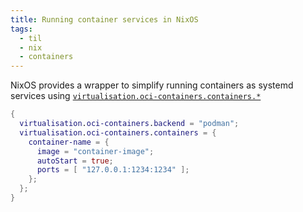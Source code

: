 ```yaml
---
title: Running container services in NixOS
tags:
  - til
  - nix
  - containers
---
```


NixOS provides a wrapper to simplify running containers as systemd services using [`virtualisation.oci-containers.containers.*`](https://nixos.wiki/wiki/Podman#Run_Podman_containers_as_systemd_services)

```nix
{
  virtualisation.oci-containers.backend = "podman";
  virtualisation.oci-containers.containers = {
    container-name = {
      image = "container-image";
      autoStart = true;
      ports = [ "127.0.0.1:1234:1234" ];
    };
  };
}
```
